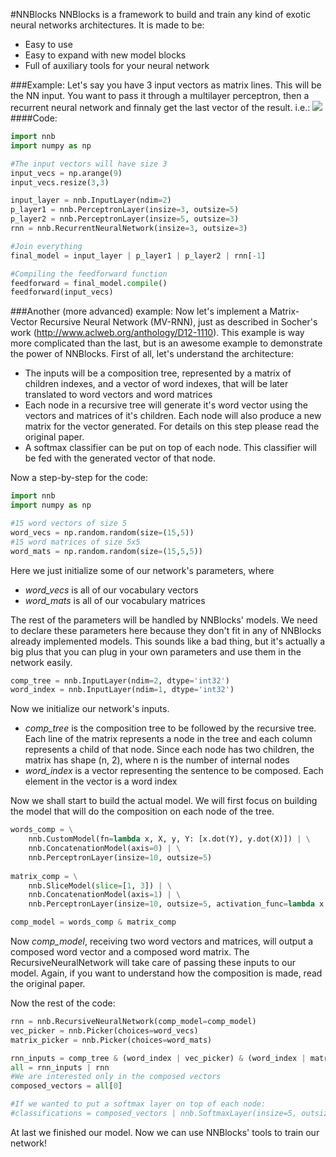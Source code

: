 #NNBlocks
NNBlocks is a framework to build and train any kind of exotic neural networks architectures. It is made to be:
* Easy to use
* Easy to expand with new model blocks
* Full of auxiliary tools for your neural network

###Example:
Let's say you have 3 input vectors as matrix lines. This will be the NN input.
You want to pass it through a multilayer perceptron, then a recurrent neural network and  finnaly get the last vector of the result. i.e.:
![](http://i.imgur.com/W7pr3iL.png?1)
####Code:
```python
import nnb
import numpy as np

#The input vectors will have size 3
input_vecs = np.arange(9)
input_vecs.resize(3,3)

input_layer = nnb.InputLayer(ndim=2)
p_layer1 = nnb.PerceptronLayer(insize=3, outsize=5)
p_layer2 = nnb.PerceptronLayer(insize=5, outsize=3)
rnn = nnb.RecurrentNeuralNetwork(insize=3, outsize=3)

#Join everything
final_model = input_layer | p_layer1 | p_layer2 | rnn[-1]

#Compiling the feedforward function
feedforward = final_model.compile()
feedforward(input_vecs)
```

###Another (more advanced) example:
Now let's implement a Matrix-Vector Recursive Neural Network (MV-RNN), just as described in Socher's work (http://www.aclweb.org/anthology/D12-1110). This example is way more complicated than the last, but is an awesome example to demonstrate the power of NNBlocks.
First of all, let's understand the architecture:
* The inputs will be a composition tree, represented by a matrix of children indexes, and a vector of word indexes, that will be later translated to word vectors and word matrices
* Each node in a recursive tree will generate it's word vector using the vectors and matrices of it's children. Each node will also produce a new matrix for the vector generated. For details on this step please read the original paper.
* A softmax classifier can be put on top of each node. This classifier will be fed with the generated vector of that node.

Now a step-by-step for the code:

```python
import nnb
import numpy as np

#15 word vectors of size 5
word_vecs = np.random.random(size=(15,5))
#15 word matrices of size 5x5
word_mats = np.random.random(size=(15,5,5))
```
Here we just initialize some of our network's parameters, where
* _word_vecs_ is all of our vocabulary vectors
* _word_mats_ is all of our vocabulary matrices

The rest of the parameters will be handled by NNBlocks' models. We need to declare these parameters here because they don't fit in any of NNBlocks already implemented models. This sounds like a bad thing, but it's actually a big plus that you can plug in your own parameters and use them in the network easily.

```python
comp_tree = nnb.InputLayer(ndim=2, dtype='int32')
word_index = nnb.InputLayer(ndim=1, dtype='int32')
```

Now we initialize our network's inputs.
* _comp_tree_ is the composition tree to be followed by the recursive tree. Each line of the matrix represents a node in the tree and each column represents a child of that node. Since each node has two children, the matrix has shape (n, 2), where n is the number of internal nodes
* _word_index_ is a vector representing the sentence to be composed. Each element in the vector is a word index

Now we shall start to build the actual model. We will first focus on building the model that will do the composition on each node of the tree.

```python
words_comp = \
    nnb.CustomModel(fn=lambda x, X, y, Y: [x.dot(Y), y.dot(X)]) | \
    nnb.ConcatenationModel(axis=0) | \
    nnb.PerceptronLayer(insize=10, outsize=5)
    
matrix_comp = \
    nnb.SliceModel(slice=[1, 3]) | \
    nnb.ConcatenationModel(axis=1) | \
    nnb.PerceptronLayer(insize=10, outsize=5, activation_func=lambda x: x)

comp_model = words_comp & matrix_comp
```
Now _comp_model_, receiving two word vectors and matrices, will output a composed word vector and a composed word matrix. The RecursiveNeuralNetwork will take care of passing these inputs to our model. Again, if you want to understand how the composition is made, read the original paper.

Now the rest of the code:

```python
rnn = nnb.RecursiveNeuralNetwork(comp_model=comp_model)
vec_picker = nnb.Picker(choices=word_vecs)
matrix_picker = nnb.Picker(choices=word_mats)

rnn_inputs = comp_tree & (word_index | vec_picker) & (word_index | matrix_picker)
all = rnn_inputs | rnn
#We are interested only in the composed vectors
composed_vectors = all[0]

#If we wanted to put a softmax layer on top of each node:
#classifications = composed_vectors | nnb.SoftmaxLayer(insize=5, outsize=NUM_CLASSES)
```

At last we finished our model. Now we can use NNBlocks' tools to train our network!
